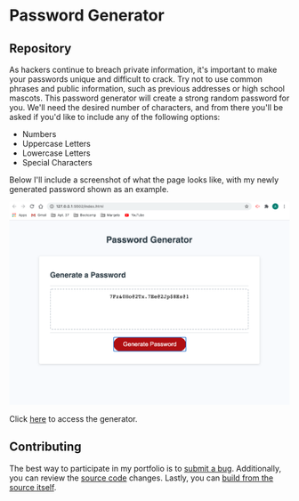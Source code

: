 # Password Generator

## Repository

As hackers continue to breach private information, it's important to make your passwords unique and difficult to crack. Try not to use common phrases and public information, such as previous addresses or high school mascots. This password generator will create a strong random password for you. We'll need the desired number of characters, and from there you'll be asked if you'd like to include any of the following options:

<ul>
  <li>Numbers</li>
  <li>Uppercase Letters</li>
  <li>Lowercase Letters</li>
  <li>Special Characters</li>
</ul>

Below I'll include a screenshot of what the page looks like, with my newly generated password shown as an example.

![Generated Password 1](./Assets/Password1.png)

Click [here](https://floressuarezalvaro.github.io/my_password_generator/) to access the generator.

## Contributing

The best way to participate in my portfolio is to [submit a bug](https://github.com/floressuarezalvaro/my_password_generator/issues). Additionally, you can review the [source code](https://github.com/floressuarezalvaro/my_password_generator/pulls) changes. Lastly, you can [build from the source itself](https://github.com/floressuarezalvaro/my_password_generator/wiki).
